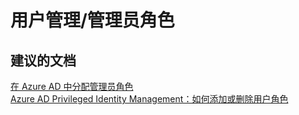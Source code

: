 <properties
    pageTitle="用户管理/管理员角色"
    description="用户管理/管理员角色"
    service="microsoft.activedirectory"
    resource="activedirectory"
    authors="aashu"
    displayOrder=""
    selfHelpType="generic"
    supportTopicIds="32045782"
    resourceTags=""
    productPesIds="14785"
    cloudEnvironments="public"
/>


# 用户管理/管理员角色


## **建议的文档**
[在 Azure AD 中分配管理员角色](https://azure.microsoft.com/documentation/articles/active-directory-assign-admin-roles/)<br>
[Azure AD Privileged Identity Management：如何添加或删除用户角色](https://azure.microsoft.com/documentation/articles/active-directory-privileged-identity-management-how-to-add-role-to-user/)



<!--HONumber=Jul16_HO4-->


